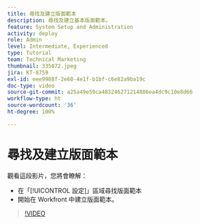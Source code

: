 ```yaml
---
title: 尋找及建立版面範本
description: 尋找及建立基本版面範本。
feature: System Setup and Administration
activity: deploy
role: Admin
level: Intermediate, Experienced
type: Tutorial
team: Technical Marketing
thumbnail: 335072.jpeg
jira: KT-8759
exl-id: eee9988f-2e60-4e1f-b1bf-c6e82a9ba19c
doc-type: video
source-git-commit: a25a49e59ca483246271214886ea4dc9c10e8d66
workflow-type: ht
source-wordcount: '36'
ht-degree: 100%

---
```


# 尋找及建立版面範本

觀看這段影片，您將會瞭解：

* 在「[!UICONTROL 設定]」區域尋找版面範本
* 開始在 Workfront 中建立版面範本。

>[!VIDEO](https://video.tv.adobe.com/v/335072/?quality=12&learn=on)
